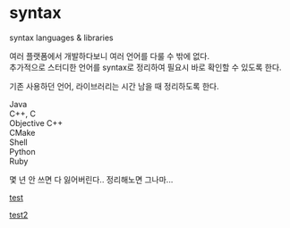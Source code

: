 # syntax

syntax languages & libraries

여러 플랫폼에서 개발하다보니 여러 언어를 다룰 수 밖에 없다.  
추가적으로 스터디한 언어를 syntax로 정리하여 필요시 바로 확인할 수 있도록 한다.  

기존 사용하던 언어, 라이브러리는 시간 남을 때 정리하도록 한다.  

Java  
C++, C  
Objective C++  
CMake  
Shell  
Python  
Ruby  

몇 년 안 쓰면 다 잃어버린다.. 정리해노면 그나마...

[test](https://frozenrain.io/wow)

[test2](frozenrain://wow)
